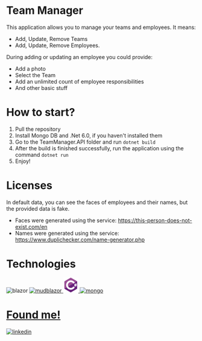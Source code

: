 # Team Manager

This application allows you to manage your teams and employees. It means:
- Add, Update, Remove Teams
- Add, Update, Remove Employees.
  
During adding or updating an employee you could provide:
- Add a photo
- Select the Team
- Add an unlimited count of employee responsibilities
- And other basic stuff

# How to start?
1. Pull the repository
2. Install Mongo DB and .Net 6.0, if you haven't installed them
3. Go to the TeamManager.API folder and run ```dotnet build```
4. After the build is finished successfully, run the application using the command ```dotnet run```
5. Enjoy!

# Licenses

In default data, you can see the faces of employees and their names, but the provided data is fake.
- Faces were generated using the service: https://this-person-does-not-exist.com/en
- Names were generated using the service: https://www.duplichecker.com/name-generator.php

# Technologies

<img src="https://cdn.worldvectorlogo.com/logos/blazor.svg" alt="blazor" width="40" height="40"/> </a> <a href="https://learn.microsoft.com/pl-pl/aspnet/core/blazor/?view=aspnetcore-7.0" target="_blank" rel="noreferrer">
<img src="https://mudblazor.com/_content/MudBlazor.Docs/images/logo.png" alt="mudblazor" width="40" height="40"/> </a> <a href="https://mudblazor.com/" target="_blank" rel="noreferrer">
<img src="https://raw.githubusercontent.com/devicons/devicon/master/icons/csharp/csharp-original.svg" alt="csharp" width="40" height="40"/> </a> <a href="https://learn.microsoft.com/pl-pl/dotnet/" target="_blank" rel="noreferrer">
<img src="https://www.cdnlogo.com/logos/m/30/mongodb-icon.svg" alt="mongo" width="40" height="40"/> </a> <a href="https://www.mongodb.com/" target="_blank" rel="noreferrer">

# Found me!
<img src="https://upload.wikimedia.org/wikipedia/commons/thumb/8/81/LinkedIn_icon.svg/2048px-LinkedIn_icon.svg.png" alt="linkedin" width="40" height="40"/> </a> <a href="https://www.linkedin.com/in/taras-iskiv-16b8b7266/" target="_blank" rel="noreferrer">
